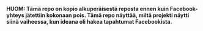 **HUOM: Tämä repo on kopio alkuperäisestä reposta ennen kuin Facebook-yhteys jätettiin kokonaan pois. Tämä repo näyttää, miltä projekti näytti siinä vaiheessa, kun ideana oli hakea tapahtumat Facebookista.**
